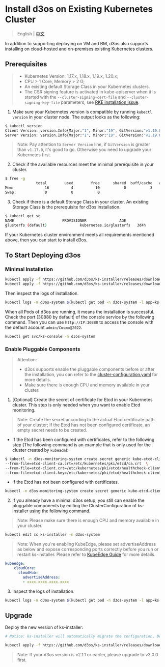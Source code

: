 # Install d3os on Existing Kubernetes Cluster

> English | [中文](README_zh.md)

In addition to supporting deploying on VM and BM, d3os also supports installing on cloud-hosted and on-premises existing Kubernetes clusters.

## Prerequisites

> - Kubernetes Version: 1.17.x, 1.18.x, 1.19.x, 1.20.x;
> - CPU > 1 Core, Memory > 2 G;
> - An existing default Storage Class in your Kubernetes clusters.
> - The CSR signing feature is activated in kube-apiserver when it is started with the `--cluster-signing-cert-file` and `--cluster-signing-key-file` parameters, see [RKE installation issue](https://github.com/d3os/d3os/issues/1925#issuecomment-591698309).

1. Make sure your Kubernetes version is compatible by running `kubectl version` in your cluster node. The output looks as the following:

```bash
$ kubectl version
Client Version: version.Info{Major:"1", Minor:"19", GitVersion:"v1.19.8", GitCommit:"fd5d41537aee486160ad9b5356a9d82363273721", GitTreeState:"clean", BuildDate:"2021-02-17T12:41:51Z", GoVersion:"go1.15.8", Compiler:"gc", Platform:"linux/amd64"}
Server Version: version.Info{Major:"1", Minor:"19", GitVersion:"v1.19.8", GitCommit:"fd5d41537aee486160ad9b5356a9d82363273721", GitTreeState:"clean", BuildDate:"2021-02-17T12:33:08Z", GoVersion:"go1.15.8", Compiler:"gc", Platform:"linux/amd64"}
```

> Note: Pay attention to `Server Version` line, if `GitVersion` is greater than `v1.17.0`, it's good to go. Otherwise you need to upgrade your Kubernetes first.

2. Check if the available resources meet the minimal prerequisite in your cluster.

```bash
$ free -g
              total        used        free      shared  buff/cache   available
Mem:              16          4          10           0           3           2
Swap:             0           0           0
```

3. Check if there is a default Storage Class in your cluster. An existing Storage Class is the prerequisite for d3os installation.

```bash
$ kubectl get sc
NAME                      PROVISIONER               AGE
glusterfs (default)               kubernetes.io/glusterfs   3d4h
```

If your Kubernetes cluster environment meets all requirements mentioned above, then you can start to install d3os.

## To Start Deploying d3os

### Minimal Installation

```bash
kubectl apply -f https://github.com/d3os/ks-installer/releases/download/v3.1.0/d3os-installer.yaml
kubectl apply -f https://github.com/d3os/ks-installer/releases/download/v3.1.0/cluster-configuration.yaml
```

Then inspect the logs of installation.

```bash
kubectl logs -n d3os-system $(kubectl get pod -n d3os-system -l app=ks-install -o jsonpath='{.items[0].metadata.name}') -f
```

When all Pods of d3os are running, it means the installation is successful. Check the port (30880 by default) of the console service by the following command. Then you can use `http://IP:30880` to access the console with the default account `admin/Cosmo@2022`.

```bash
kubectl get svc/ks-console -n d3os-system
```
### Enable Pluggable Components

> Attention:
> - d3os supports enable the pluggable components before or after the installation, you can refer to the [cluster-configuration.yaml](deploy/cluster-configuration.yaml) for more details.
> - Make sure there is enough CPU and memory available in your cluster.

1. [Optional] Create the secret of certificate for Etcd in your Kubernetes cluster. This step is only needed when you want to enable Etcd monitoring.

> Note: Create the secret according to the actual Etcd certificate path of your cluster; If the Etcd has not been configured certificate, an empty secret needs to be created.

- If the Etcd has been configured with certificates, refer to the following step (The following command is an example that is only used for the cluster created by `kubeadm`):

```bash
$ kubectl -n d3os-monitoring-system create secret generic kube-etcd-client-certs  \
--from-file=etcd-client-ca.crt=/etc/kubernetes/pki/etcd/ca.crt  \
--from-file=etcd-client.crt=/etc/kubernetes/pki/etcd/healthcheck-client.crt  \
--from-file=etcd-client.key=/etc/kubernetes/pki/etcd/healthcheck-client.key
```

- If the Etcd has not been configured with certificates.

```bash
kubectl -n d3os-monitoring-system create secret generic kube-etcd-client-certs
```

2. If you already have a minimal d3os setup, you still can enable the pluggable components by editing the ClusterConfiguration of ks-installer using the following command.

> Note: Please make sure there is enough CPU and memory available in your cluster.

```bash
kubectl edit cc ks-installer -n d3os-system
```
> Note: When you're enabling KubeEdge, please set advertiseAddress as below and expose corresponding ports correctly before you run or restart ks-installer. Please refer to [KubeEdge Guide](https://d3os.io/docs/pluggable-components/kubeedge/) for more details.
```yaml
kubeedge:
    cloudCore:
      cloudHub:
        advertiseAddress:
        - xxxx.xxxx.xxxx.xxxx
```

3. Inspect the logs of installation.

```bash
kubectl logs -n d3os-system $(kubectl get pod -n d3os-system -l app=ks-install -o jsonpath='{.items[0].metadata.name}') -f
```

## Upgrade

Deploy the new version of ks-installer:
```bash
# Notice: ks-installer will automatically migrate the configuration. Do not modify the cluster configuration by yourself.

kubectl apply -f https://github.com/d3os/ks-installer/releases/download/v3.1.0/d3os-installer.yaml
```

> Note: If your d3os version is v2.1.1 or eariler, please upgrade to v3.0.0 first.